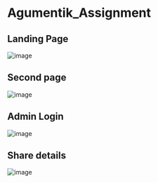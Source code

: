 # Agumentik_Assignment

## Landing Page

![image](https://user-images.githubusercontent.com/101327895/216904412-8140de23-d035-4df9-a0f4-47fce179a4be.png)


## Second page

![image](https://user-images.githubusercontent.com/101327895/216904656-b2762d6a-ce39-44ac-8076-6d9895e50ede.png)

## Admin Login

![image](https://user-images.githubusercontent.com/101327895/216905420-1a9e4e57-79f3-4328-b6bc-956f4c446b24.png)


## Share details

![image](https://user-images.githubusercontent.com/101327895/216906184-ee1a0aeb-7774-497c-89bc-fb95b7309eab.png)
